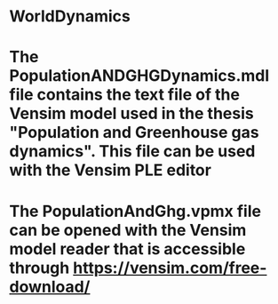 # WorldDynamics
# The PopulationANDGHGDynamics.mdl file contains the text file of the Vensim model used in the thesis "Population and Greenhouse gas dynamics". This file can be used with the Vensim PLE editor
# The PopulationAndGhg.vpmx file can be opened with the Vensim model reader that is accessible through https://vensim.com/free-download/
